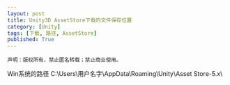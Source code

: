 ```yaml
---
layout: post
title: Unity3D AssetStore下载的文件保存位置
category: [Unity]
tags: [下载, 路径, AssetStore]
published: True
---
```



`声明：版权所有，禁止匿名转载；禁止商业使用。`


Win系统的路径 C:\Users\用户名字\AppData\Roaming\Unity\Asset Store-5.x\